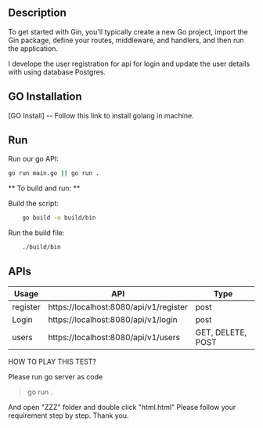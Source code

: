 ## Description

To get started with Gin, you'll typically create a new Go project, import the Gin package, define your routes, middleware, and handlers, and then run the application.

I develope the user registration for api for login and update the user details with using database Postgres.

## GO Installation

[GO Install] -- Follow this link to install golang in machine.

## Run

Run our go API:

```sh
go run main.go || go run .
```

** To build and run: **

Build the script:

```sh
    go build -o build/bin
```

Run the build file:

```sh
    ./build/bin
```

## APIs

| Usage    | API                                    | Type              |
| -------- | -------------------------------------- | ----------------- |
| register | https://localhost:8080/api/v1/register | post              |
| Login    | https://localhost:8080/api/v1/login    | post              |
| users    | https://localhost:8080/api/v1/users    | GET, DELETE, POST |

HOW TO PLAY THIS TEST?

Please run go server as code

> go run .

And open "ZZZ" folder and double click "html.html"
Please follow your requirement step by step.
Thank you.
